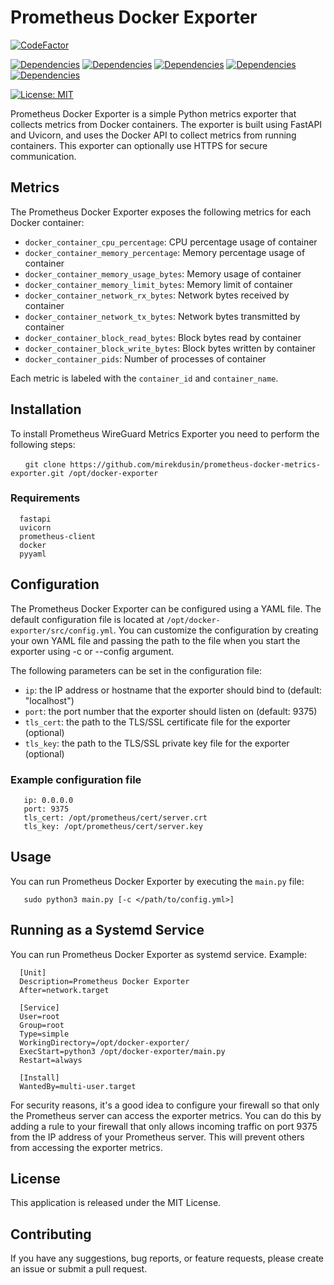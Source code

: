 # Prometheus Docker Exporter

[![CodeFactor](https://www.codefactor.io/repository/github/mirekdusin/prometheus-docker-exporter/badge/main)](https://www.codefactor.io/repository/github/mirekdusin/prometheus-docker-exporter/overview/main)

[![Dependencies](https://img.shields.io/badge/dependencies-fastapi-blue)](https://pypi.org/project/fastapi/)
[![Dependencies](https://img.shields.io/badge/dependencies-uvicorn-blue)](https://pypi.org/project/uvicorn/)
[![Dependencies](https://img.shields.io/badge/dependencies-prometheus--client-blue)](https://pypi.org/project/prometheus-client/)
[![Dependencies](https://img.shields.io/badge/dependencies-docker-blue)](https://pypi.org/project/docker/)
[![Dependencies](https://img.shields.io/badge/dependencies-pyyaml-blue)](https://pypi.org/project/PyYAML/)

[![License: MIT](https://img.shields.io/badge/License-MIT-yellow.svg)](https://opensource.org/licenses/MIT)

Prometheus Docker Exporter is a simple Python metrics exporter that collects metrics from Docker containers.
The exporter is built using FastAPI and Uvicorn, and uses the Docker API to collect metrics from running containers.
This exporter can optionally use HTTPS for secure communication.

## Metrics

The Prometheus Docker Exporter exposes the following metrics for each Docker container:

-   `docker_container_cpu_percentage`: CPU percentage usage of container
-   `docker_container_memory_percentage`: Memory percentage usage of container
-   `docker_container_memory_usage_bytes`: Memory usage of container
-   `docker_container_memory_limit_bytes`: Memory limit of container
-   `docker_container_network_rx_bytes`: Network bytes received by container
-   `docker_container_network_tx_bytes`: Network bytes transmitted by container
-   `docker_container_block_read_bytes`: Block bytes read by container
-   `docker_container_block_write_bytes`: Block bytes written by container
-   `docker_container_pids`: Number of processes of container

Each metric is labeled with the `container_id` and `container_name`.

## Installation

To install Prometheus WireGuard Metrics Exporter you need to perform the following steps:

      `git clone https://github.com/mirekdusin/prometheus-docker-metrics-exporter.git /opt/docker-exporter`
      
### Requirements

      fastapi
      uvicorn
      prometheus-client
      docker
      pyyaml


## Configuration

The Prometheus Docker Exporter can be configured using a YAML file. The default configuration file is located at `/opt/docker-exporter/src/config.yml`.
You can customize the configuration by creating your own YAML file and passing the path to the file when you start the exporter using -c or --config argument.

The following parameters can be set in the configuration file:

-   `ip`: the IP address or hostname that the exporter should bind to (default: "localhost")
-   `port`: the port number that the exporter should listen on (default: 9375)
-   `tls_cert`: the path to the TLS/SSL certificate file for the exporter (optional)
-   `tls_key`: the path to the TLS/SSL private key file for the exporter (optional)

### Example configuration file

       ip: 0.0.0.0
       port: 9375
       tls_cert: /opt/prometheus/cert/server.crt
       tls_key: /opt/prometheus/cert/server.key

## Usage

You can run Prometheus Docker Exporter by executing the `main.py` file:

       sudo python3 main.py [-c </path/to/config.yml>]

## Running as a Systemd Service

You can run Prometheus Docker Exporter as systemd service. Example:

      [Unit]
      Description=Prometheus Docker Exporter
      After=network.target

      [Service]
      User=root
      Group=root
      Type=simple
      WorkingDirectory=/opt/docker-exporter/
      ExecStart=python3 /opt/docker-exporter/main.py
      Restart=always

      [Install]
      WantedBy=multi-user.target

For security reasons, it's a good idea to configure your firewall so that only the Prometheus server can access the exporter metrics. You can do this by adding a rule to your firewall that only allows incoming traffic on port 9375 from the IP address of your Prometheus server. This will prevent others from accessing the exporter metrics.

## License

This application is released under the MIT License.

## Contributing

If you have any suggestions, bug reports, or feature requests, please create an issue or submit a pull request.
